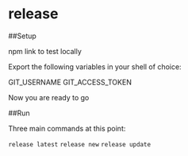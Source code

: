 # release

##Setup

npm link to test locally

Export the following variables in your shell of choice:
  
  GIT_USERNAME
  GIT_ACCESS_TOKEN
  
Now you are ready to go


##Run

Three main commands at this point:

`release latest`
`release new`
`release update`
